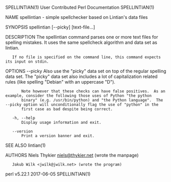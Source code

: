 SPELLINTIAN(1)                                          User Contributed Perl Documentation                                         SPELLINTIAN(1)

NAME
       spellintian - simple spellchecker based on Lintian's data files

SYNOPSIS
       spellintian [--picky] [text-file...]

DESCRIPTION
       The spellintian command parses one or more text files for spelling mistakes.  It uses the same spellcheck algorithm and data set as
       lintian.

       If no file is specified on the command line, this command expects its input on stdin.

OPTIONS
       --picky
           Also use the "picky" data set on top of the regular spelling data set.  The "picky" data set also includes a lot of capitalization
           related rules (like spelling "Debian" with an uppercase "D").

           Note however that these checks can have false positives.  As an example, consider the following those uses of Python "the python
           binary" (e.g. /usr/bin/python) and "the Python language".  The --picky option will unconditionally flag the use of "python" in the
           first case as bad despite being correct.

       -h, --help
           Display usage information and exit.

       --version
           Print a version banner and exit.

SEE ALSO
       lintian(1)

AUTHORS
       Niels Thykier <niels@thykier.net> (wrote the manpage)

       Jakub Wilk <jwilk@jwilk.net> (wrote the program)

perl v5.22.1                                                        2017-06-05                                                      SPELLINTIAN(1)
